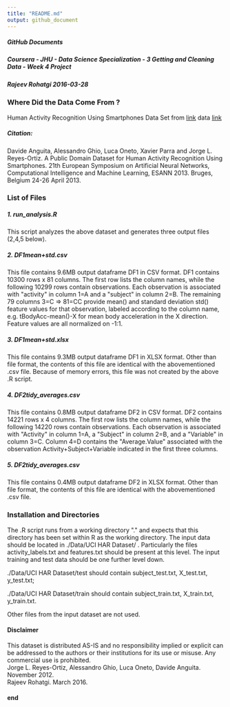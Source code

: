 ```yaml
---
title: "README.md"
output: github_document
---
```


##### GitHub Documents
##### Coursera - JHU - Data Science Specialization - 3 Getting and Cleaning Data - Week 4 Project
##### Rajeev Rohatgi 2016-03-28  
### Where Did the Data Come From ?
Human Activity Recognition Using Smartphones Data Set
from [link](http://archive.ics.uci.edu/ml/datasets/Human+Activity+Recognition+Using+Smartphones)
data [link](https://d396qusza40orc.cloudfront.net/getdata%2Fprojectfiles%2FUCI%20HAR%20Dataset.zip)  

##### Citation: 
Davide Anguita, Alessandro Ghio, Luca Oneto, Xavier Parra and Jorge L. Reyes-Ortiz. A Public Domain Dataset for Human Activity Recognition Using Smartphones. 21th European Symposium on Artificial Neural Networks, Computational Intelligence and Machine Learning, ESANN 2013. Bruges, Belgium 24-26 April 2013.  

### List of Files  

##### 1. run_analysis.R  
This script analyzes the above dataset and generates three output files (2,4,5 below).  

##### 2. DF1mean+std.csv  
This file contains 9.6MB output dataframe DF1 in CSV format.  DF1 contains 10300 rows x 81 columns.  The first row lists the column names, while the following 10299 rows contain observations.  Each observation is associated with "activity" in column 1=A and a "subject" in column 2=B.  The remaining 79 columns 3=C => 81=CC provide mean() and standard deviation std() feature values for that observation, labeled according to the column name, e.g. tBodyAcc-mean()-X for mean body acceleration in the X direction.  Feature values are all normalized on -1:1.  

##### 3. DF1mean+std.xlsx  
This file contains 9.3MB output dataframe DF1 in XLSX format.  Other than file format, the contents of this file are identical with the abovementioned .csv file.  Because of memory errors, this file was not created by the above .R script.

##### 4. DF2tidy_averages.csv  
This file contains 0.8MB output dataframe DF2 in CSV format.  DF2 contains 14221 rows x 4 columns.  The first row lists the column names, while the following 14220 rows contain observations.  Each observation is associated with "Activity" in column 1=A, a "Subject" in column 2=B, and a "Variable" in column 3=C.  Column 4=D contains the "Average.Value" associated with the observation Activity+Subject+Variable indicated in the first three columns.  

##### 5. DF2tidy_averages.csv  
This file contains 0.4MB output dataframe DF2 in XLSX format.  Other than file format, the contents of this file are identical with the abovementioned .csv file.  

### Installation and Directories
The .R script runs from a working directory "." and expects that this directory has been set within R as the working directory.  The input data should be located in ./Data/UCI HAR Dataset/ .  Particularly the files activity_labels.txt and features.txt should be present at this level.  The input training and test data should be one further level down.  

./Data/UCI HAR Dataset/test should contain subject_test.txt, X_test.txt, y_test.txt;  

./Data/UCI HAR Dataset/train should contain subject_train.txt, X_train.txt, y_train.txt.  

Other files from the input dataset are not used.  

#### Disclaimer  
This dataset is distributed AS-IS and no responsibility implied or explicit can be addressed to the authors or their institutions for its use or misuse. Any commercial use is prohibited.  
Jorge L. Reyes-Ortiz, Alessandro Ghio, Luca Oneto, Davide Anguita. November 2012.  
Rajeev Rohatgi. March 2016.  

#### end
